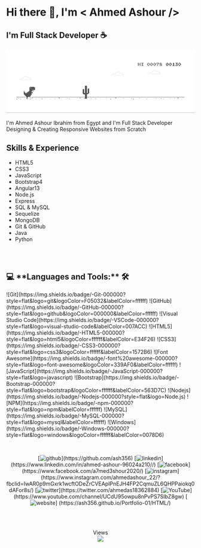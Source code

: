 # Hi there 👋, I'm < Ahmed Ashour />
## I'm Full Stack Developer :coffee: 
![I'm Front End Developer  ](https://github.com/ash356/ash356/blob/main/4ff07986208593.5d9a654e92f36.gif)

I'm Ahmed Ashour Ibrahim from Egypt and I'm Full Stack Developer Designing & Creating Responsive Websites from Scratch    
                                                                                          
## Skills & Experience
- HTML5
- CSS3
- JavaScript
- Bootstrap4 
- Angular13 
- Node.js
- Express
- SQL & MySQL
- Sequelize
- MongoDB  
- Git & GitHub
- Java
- Python
<br>
<br>

<p align="center"> 
  <h2>💻 **Languages and Tools:** 🛠️<br></h2>
  ![Git](https://img.shields.io/badge/-Git-000000?style=flat&logo=git&logoColor=F05032&labelColor=ffffff)
  ![GitHub](https://img.shields.io/badge/-GitHub-000000?style=flat&logo=github&logoColor=000000&labelColor=ffffff)
  ![Visual Studio Code](https://img.shields.io/badge/-VSCode-000000?style=flat&logo=visual-studio-code&labelColor=007ACC)
  ![HTML5](https://img.shields.io/badge/-HTML5-000000?style=flat&logo=html5&logoColor=ffffff&labelColor=E34F26)
  ![CSS3](https://img.shields.io/badge/-CSS3-000000?style=flat&logo=css3&logoColor=ffffff&labelColor=1572B6) 
  ![Font Awesome](https://img.shields.io/badge/-font%20awesome-000000?style=flat&logo=font-awesome&logoColor=339AF0&labelColor=ffffff)
  ![JavaScript](https://img.shields.io/badge/-JavaScript-000000?style=flat&logo=javascript)
  ![Bootstrap](https://img.shields.io/badge/-Bootstrap-000000?style=flat&logo=bootstrap&logoColor=ffffff&labelColor=563D7C)
  ![Nodejs](https://img.shields.io/badge/-Nodejs-000000?style=flat&logo=Node.js)
  ![NPM](https://img.shields.io/badge/-npm-000000?style=flat&logo=npm&labelColor=ffffff)
  ![MySQL](https://img.shields.io/badge/-MySQL-000000?style=flat&logo=mysql&labelColor=ffffff)
  ![Windows](https://img.shields.io/badge/-Windows-000000?style=flat&logo=windows&logoColor=ffffff&labelColor=0078D6)
</p>
<br>
<p align="center"> 
[<img src='https://cdn.jsdelivr.net/npm/simple-icons@3.0.1/icons/github.svg' alt='github' height='40'>](https://github.com/ash356) [<img                   src='https://cdn.jsdelivr.net/npm/simple-icons@3.0.1/icons/linkedin.svg' alt='linkedin' height='40'>](https://www.linkedin.com/in/ahmed-ashour-96024a210//) [<img src='https://cdn.jsdelivr.net/npm/simple-icons@3.0.1/icons/facebook.svg' alt='facebook' height='40'>](https://www.facebook.com/a7med3shour2020/) [<img src='https://cdn.jsdelivr.net/npm/simple-icons@3.0.1/icons/instagram.svg' alt='instagram' height='40'>](https://www.instagram.com/ahmedashour_22/?fbclid=IwAR0p9mGxrk1wcftODeZrCVEApIPnEJH4FP2CqmuZL6QHPPaiokq0dAFor8s/) [<img src='https://cdn.jsdelivr.net/npm/simple-icons@3.0.1/icons/twitter.svg' alt='twitter' height='40'>](https://twitter.com/ahmedas18362884) [<img src='https://cdn.jsdelivr.net/npm/simple-icons@3.0.1/icons/youtube.svg' alt='YouTube' height='40'>](https://www.youtube.com/channel/UCdU95owpu8nPvPS7SIbZ8gw) [<img src='https://cdn.jsdelivr.net/npm/simple-icons@3.0.1/icons/icloud.svg' alt='website' height='40'>] (https://ash356.github.io/Portfolio-01/HTML/)
</p>



<br>
<br>
<p align="center"> 
  Views<br>
  <img src="https://profile-counter.glitch.me/ash356/count.svg" />
</p>

<!---
ash356/ash356 is a ✨ special ✨ repository because its `README.md` (this file) appears on your GitHub profile.
You can click the Preview link to take a look at your changes.
--->
